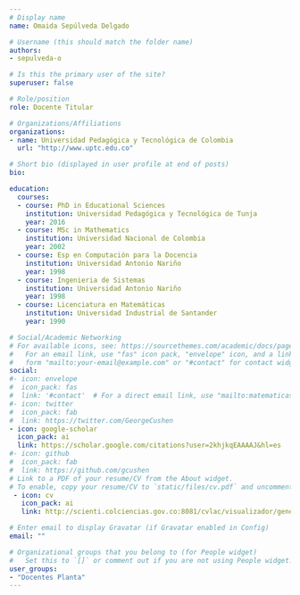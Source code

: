 ```yaml
---
# Display name
name: Omaida Sepúlveda Delgado

# Username (this should match the folder name)
authors:
- sepulveda-o

# Is this the primary user of the site?
superuser: false

# Role/position
role: Docente Titular

# Organizations/Affiliations
organizations:
- name: Universidad Pedagógica y Tecnológica de Colombia
  url: "http://www.uptc.edu.co"

# Short bio (displayed in user profile at end of posts)
bio: 

education:
  courses:
  - course: PhD in Educational Sciences
    institution: Universidad Pedagógica y Tecnológica de Tunja
    year: 2016
  - course: MSc in Mathematics
    institution: Universidad Nacional de Colombia
    year: 2002
  - course: Esp en Computación para la Docencia
    institution: Universidad Antonio Nariño
    year: 1998
  - course: Ingenieria de Sistemas
    institution: Universidad Antonio Nariño
    year: 1998
  - course: Licenciatura en Matemáticas
    institution: Universidad Industrial de Santander
    year: 1990

# Social/Academic Networking
# For available icons, see: https://sourcethemes.com/academic/docs/page-builder/#icons
#   For an email link, use "fas" icon pack, "envelope" icon, and a link in the
#   form "mailto:your-email@example.com" or "#contact" for contact widget.
social:
#- icon: envelope
#  icon_pack: fas
#  link: '#contact'  # For a direct email link, use "mailto:matematicasyestadistica@uptc.edu.co".
#- icon: twitter
#  icon_pack: fab
#  link: https://twitter.com/GeorgeCushen
- icon: google-scholar
  icon_pack: ai
  link: https://scholar.google.com/citations?user=2khjkqEAAAAJ&hl=es
#- icon: github
#  icon_pack: fab
#  link: https://github.com/gcushen
# Link to a PDF of your resume/CV from the About widget.
# To enable, copy your resume/CV to `static/files/cv.pdf` and uncomment the lines below.
 - icon: cv
   icon_pack: ai
   link: http://scienti.colciencias.gov.co:8081/cvlac/visualizador/generarCurriculoCv.do?cod_rh=0000320056

# Enter email to display Gravatar (if Gravatar enabled in Config)
email: ""

# Organizational groups that you belong to (for People widget)
#   Set this to `[]` or comment out if you are not using People widget.
user_groups:
- "Docentes Planta"
---
```



